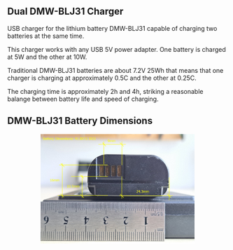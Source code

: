 ## Dual DMW-BLJ31 Charger
USB charger for the lithium battery DMW-BLJ31 capable of charging two batteries at the same time. 

This charger works with any USB 5V power adapter. One battery is charged at 5W and the other at 10W.

Traditional DMW-BLJ31 batteries are about 7.2V 25Wh that means that one charger is charging at approximately 0.5C and the other at 0.25C.

The charging time is approximately 2h and 4h, striking a reasonable balange between battery life and speed of charging.

## DMW-BLJ31 Battery Dimensions

<p align="center">
  <img src="https://raw.githubusercontent.com/fabriziotappero/DMW-BLJ31-charger/refs/heads/main/DMW-BLJ31_dimensions.jpg" width = "70%" alt="" align=center/>
</p>



